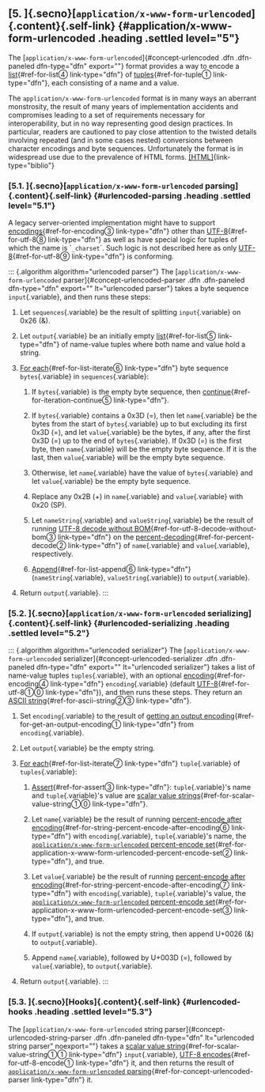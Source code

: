 ## [5. ]{.secno}[`application/x-www-form-urlencoded`]{.content}[](#application/x-www-form-urlencoded){.self-link} {#application/x-www-form-urlencoded .heading .settled level="5"}

The [`application/x-www-form-urlencoded`]{#concept-urlencoded .dfn
.dfn-paneled dfn-type="dfn" export=""} format provides a way to encode a
[list](https://infra.spec.whatwg.org/#list){#ref-for-list④
link-type="dfn"} of
[tuples](https://infra.spec.whatwg.org/#tuple){#ref-for-tuple①
link-type="dfn"}, each consisting of a name and a value.

The `application/x-www-form-urlencoded` format is in many ways an
aberrant monstrosity, the result of many years of implementation
accidents and compromises leading to a set of requirements necessary for
interoperability, but in no way representing good design practices. In
particular, readers are cautioned to pay close attention to the twisted
details involving repeated (and in some cases nested) conversions
between character encodings and byte sequences. Unfortunately the format
is in widespread use due to the prevalence of HTML forms.
[\[HTML\]](#biblio-html "HTML Standard"){link-type="biblio"}

### [5.1. ]{.secno}[`application/x-www-form-urlencoded` parsing]{.content}[](#urlencoded-parsing){.self-link} {#urlencoded-parsing .heading .settled level="5.1"}

A legacy server-oriented implementation might have to support
[encodings](https://encoding.spec.whatwg.org/#encoding){#ref-for-encoding③
link-type="dfn"} other than
[UTF-8](https://encoding.spec.whatwg.org/#utf-8){#ref-for-utf-8⑧
link-type="dfn"} as well as have special logic for tuples of which the
name is \``_charset`\`. Such logic is not described here as only
[UTF-8](https://encoding.spec.whatwg.org/#utf-8){#ref-for-utf-8⑨
link-type="dfn"} is conforming.

::: {.algorithm algorithm="urlencoded parser"}
The [`application/x-www-form-urlencoded`
parser]{#concept-urlencoded-parser .dfn .dfn-paneled dfn-type="dfn"
export="" lt="urlencoded parser"} takes a byte sequence
`input`{.variable}, and then runs these steps:

1.  Let `sequences`{.variable} be the result of splitting
    `input`{.variable} on 0x26 (&).

2.  Let `output`{.variable} be an initially empty
    [list](https://infra.spec.whatwg.org/#list){#ref-for-list⑤
    link-type="dfn"} of name-value tuples where both name and value hold
    a string.

3.  [For
    each](https://infra.spec.whatwg.org/#list-iterate){#ref-for-list-iterate⑥
    link-type="dfn"} byte sequence `bytes`{.variable} in
    `sequences`{.variable}:

    1.  If `bytes`{.variable} is the empty byte sequence, then
        [continue](https://infra.spec.whatwg.org/#iteration-continue){#ref-for-iteration-continue⑤
        link-type="dfn"}.

    2.  If `bytes`{.variable} contains a 0x3D (=), then let
        `name`{.variable} be the bytes from the start of
        `bytes`{.variable} up to but excluding its first 0x3D (=), and
        let `value`{.variable} be the bytes, if any, after the first
        0x3D (=) up to the end of `bytes`{.variable}. If 0x3D (=) is the
        first byte, then `name`{.variable} will be the empty byte
        sequence. If it is the last, then `value`{.variable} will be the
        empty byte sequence.

    3.  Otherwise, let `name`{.variable} have the value of
        `bytes`{.variable} and let `value`{.variable} be the empty byte
        sequence.

    4.  Replace any 0x2B (+) in `name`{.variable} and `value`{.variable}
        with 0x20 (SP).

    5.  Let `nameString`{.variable} and `valueString`{.variable} be the
        result of running [UTF-8 decode without
        BOM](https://encoding.spec.whatwg.org/#utf-8-decode-without-bom){#ref-for-utf-8-decode-without-bom③
        link-type="dfn"} on the
        [percent-decoding](#percent-decode){#ref-for-percent-decode②
        link-type="dfn"} of `name`{.variable} and `value`{.variable},
        respectively.

    6.  [Append](https://infra.spec.whatwg.org/#list-append){#ref-for-list-append⑥
        link-type="dfn"} (`nameString`{.variable},
        `valueString`{.variable}) to `output`{.variable}.

4.  Return `output`{.variable}.
:::

### [5.2. ]{.secno}[`application/x-www-form-urlencoded` serializing]{.content}[](#urlencoded-serializing){.self-link} {#urlencoded-serializing .heading .settled level="5.2"}

::: {.algorithm algorithm="urlencoded serializer"}
The [`application/x-www-form-urlencoded`
serializer]{#concept-urlencoded-serializer .dfn .dfn-paneled
dfn-type="dfn" export="" lt="urlencoded serializer"} takes a list of
name-value tuples `tuples`{.variable}, with an optional
[encoding](https://encoding.spec.whatwg.org/#encoding){#ref-for-encoding④
link-type="dfn"} `encoding`{.variable} (default
[UTF-8](https://encoding.spec.whatwg.org/#utf-8){#ref-for-utf-8①⓪
link-type="dfn"}), and then runs these steps. They return an [ASCII
string](https://infra.spec.whatwg.org/#ascii-string){#ref-for-ascii-string②③
link-type="dfn"}.

1.  Set `encoding`{.variable} to the result of [getting an output
    encoding](https://encoding.spec.whatwg.org/#get-an-output-encoding){#ref-for-get-an-output-encoding①
    link-type="dfn"} from `encoding`{.variable}.

2.  Let `output`{.variable} be the empty string.

3.  [For
    each](https://infra.spec.whatwg.org/#list-iterate){#ref-for-list-iterate⑦
    link-type="dfn"} `tuple`{.variable} of `tuples`{.variable}:

    1.  [Assert](https://infra.spec.whatwg.org/#assert){#ref-for-assert③
        link-type="dfn"}: `tuple`{.variable}'s name and
        `tuple`{.variable}'s value are [scalar value
        strings](https://infra.spec.whatwg.org/#scalar-value-string){#ref-for-scalar-value-string①⓪
        link-type="dfn"}.

    2.  Let `name`{.variable} be the result of running [percent-encode
        after
        encoding](#string-percent-encode-after-encoding){#ref-for-string-percent-encode-after-encoding⑥
        link-type="dfn"} with `encoding`{.variable},
        `tuple`{.variable}'s name, the
        [`application/x-www-form-urlencoded` percent-encode
        set](#application-x-www-form-urlencoded-percent-encode-set){#ref-for-application-x-www-form-urlencoded-percent-encode-set②
        link-type="dfn"}, and true.

    3.  Let `value`{.variable} be the result of running [percent-encode
        after
        encoding](#string-percent-encode-after-encoding){#ref-for-string-percent-encode-after-encoding⑦
        link-type="dfn"} with `encoding`{.variable},
        `tuple`{.variable}'s value, the
        [`application/x-www-form-urlencoded` percent-encode
        set](#application-x-www-form-urlencoded-percent-encode-set){#ref-for-application-x-www-form-urlencoded-percent-encode-set③
        link-type="dfn"}, and true.

    4.  If `output`{.variable} is not the empty string, then append
        U+0026 (&) to `output`{.variable}.

    5.  Append `name`{.variable}, followed by U+003D (=), followed by
        `value`{.variable}, to `output`{.variable}.

4.  Return `output`{.variable}.
:::

### [5.3. ]{.secno}[Hooks]{.content}[](#urlencoded-hooks){.self-link} {#urlencoded-hooks .heading .settled level="5.3"}

The [`application/x-www-form-urlencoded` string
parser]{#concept-urlencoded-string-parser .dfn .dfn-paneled
dfn-type="dfn" lt="urlencoded string parser" noexport=""} takes a
[scalar value
string](https://infra.spec.whatwg.org/#scalar-value-string){#ref-for-scalar-value-string①①
link-type="dfn"} `input`{.variable}, [UTF-8
encodes](https://encoding.spec.whatwg.org/#utf-8-encode){#ref-for-utf-8-encode①
link-type="dfn"} it, and then returns the result of
[`application/x-www-form-urlencoded`
parsing](#concept-urlencoded-parser){#ref-for-concept-urlencoded-parser
link-type="dfn"} it.

